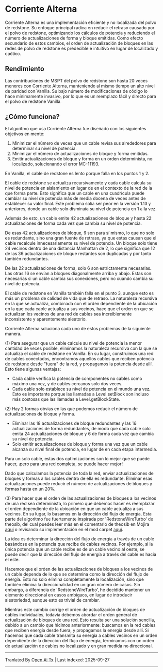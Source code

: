 # Corriente Alterna

Corriente Alterna es una implementación eficiente y no localizada del polvo de redstone. Su enfoque principal radica en reducir el retraso causado por el polvo de redstone, optimizando los cálculos de potencia y reduciendo el número de actualizaciones de forma y bloque emitidas. Como efecto secundario de estos cambios, el orden de actualización de bloques en las redes de polvo de redstone es predecible e intuitivo en lugar de localizado y caótico.

## Rendimiento

Las contribuciones de MSPT del polvo de redstone son hasta 20 veces menores con Corriente Alterna, manteniendo al mismo tiempo un alto nivel de paridad con Vanilla. Su bajo número de modificaciones de código lo hace mínimamente invasivo, por lo que es un reemplazo fácil y directo para el polvo de redstone Vanilla.

## ¿Cómo funciona?

El algoritmo que usa Corriente Alterna fue diseñado con los siguientes objetivos en mente:
1. Minimizar el número de veces que un cable revisa sus alrededores para determinar su nivel de potencia.
2. Minimizar el número de actualizaciones de bloque y forma emitidas.
3. Emitir actualizaciones de bloque y forma en un orden determinista, no localizado, solucionando el error MC-11193.

En Vanilla, el cable de redstone es lento porque falla en los puntos 1 y 2.

El cable de redstone se actualiza recursivamente y cada cable calcula su nivel de potencia en aislamiento en lugar de en el contexto de la red de la que forma parte. Esto significa que un cable en una cuadrícula puede cambiar su nivel de potencia más de media docena de veces antes de establecer su valor final. Este problema solía ser peor en la versión 1.13 y anteriores, donde un cable solo disminuía su nivel de potencia en 1 a la vez.

Además de esto, un cable emite 42 actualizaciones de bloque y hasta 22 actualizaciones de forma cada vez que cambia su nivel de potencia.

De esas 42 actualizaciones de bloque, 6 son para sí mismo, lo que no solo es redundante, sino una gran fuente de retraso, ya que estas causan que el cable recalcule innecesariamente su nivel de potencia. Un bloque solo tiene 24 vecinos dentro de una distancia Manhattan de 2, lo que significa que 12 de las 36 actualizaciones de bloque restantes son duplicadas y por tanto también redundantes.

De las 22 actualizaciones de forma, solo 6 son estrictamente necesarias. Las otras 16 se envían a bloques diagonalmente arriba y abajo. Estas son necesarias si un cable cambia sus conexiones, pero no cuando cambia su nivel de potencia.

El cable de redstone en Vanilla también falla en el punto 3, aunque esto es más un problema de calidad de vida que de retraso. La naturaleza recursiva en la que se actualiza, combinada con el orden dependiente de la ubicación en la que cada cable actualiza a sus vecinos, hace que el orden en que se actualizan los vecinos de una red de cables sea increíblemente inconsistente y aparentemente aleatorio.

Corriente Alterna soluciona cada uno de estos problemas de la siguiente manera.

(1)
Para asegurar que un cable calcule su nivel de potencia la menor cantidad de veces posible, eliminamos la naturaleza recursiva con la que se actualiza el cable de redstone en Vanilla. En su lugar, construimos una red de cables conectados, encontramos aquellos cables que reciben potencia de redstone desde "fuera" de la red, y propagamos la potencia desde allí. Esto tiene algunas ventajas:

- Cada cable verifica la potencia de componentes no cables como máximo una vez, y de cables cercanos solo dos veces.
- Cada cable solo establece su nivel de potencia en el mundo una vez. Esto es importante porque las llamadas a Level.setBlock son incluso más costosas que las llamadas a Level.getBlockState.

(2)
Hay 2 formas obvias en las que podemos reducir el número de actualizaciones de bloque y forma.

- Eliminar las 18 actualizaciones de bloque redundantes y las 16 actualizaciones de forma redundantes, de modo que cada cable solo emita 24 actualizaciones de bloque y 6 de forma cada vez que cambia su nivel de potencia.
- Solo emitir actualizaciones de bloque y forma una vez que un cable alcanza su nivel final de potencia, en lugar de en cada etapa intermedia.

Para un solo cable, estas dos optimizaciones son lo mejor que se puede hacer, ¡pero para una red completa, se puede hacer mejor!

Dado que calculamos la potencia de toda la red, enviar actualizaciones de bloques y formas a los cables dentro de ella es redundante. Eliminar esas actualizaciones puede reducir el número de actualizaciones de bloques y formas hasta en un 20%.

(3)
Para hacer que el orden de las actualizaciones de bloques a los vecinos de una red sea determinista, lo primero que debemos hacer es reemplazar el orden dependiente de la ubicación en que un cable actualiza a sus vecinos. En su lugar, lo basamos en la dirección del flujo de energía. Esta parte del algoritmo fue fuertemente inspirada por 'RedstoneWireTurbo' de theosib, del cual puedes leer más en el comentario de theosib en Mojira [aquí](https://bugs.mojang.com/browse/MC-81098?focusedCommentId=420777&page=com.atlassian.jira.plugin.system.issuetabpanels%3Acomment-tabpanel#comment-420777) o revisando su implementación en el mod carpet [aquí](https://github.com/gnembon/fabric-carpet/blob/master/src/main/java/carpet/helpers/RedstoneWireTurbo.java).

La idea es determinar la dirección del flujo de energía a través de un cable basándose en la potencia que recibe de cables vecinos. Por ejemplo, si la única potencia que un cable recibe es de un cable vecino al oeste, se puede decir que la dirección del flujo de energía a través del cable es hacia el este.

Hacemos que el orden de las actualizaciones de bloques a los vecinos de un cable dependa de lo que se determina como la dirección del flujo de energía. Esto no solo elimina completamente la localización, sino que también elimina la direccionalidad en un gran número de casos. Sin embargo, a diferencia de 'RedstoneWireTurbo', he decidido mantener un elemento direccional en casos ambiguos, en lugar de introducir aleatoriedad, aunque esto es trivial de cambiar.

Mientras este cambio corrige el orden de actualización de bloques de cables individuales, todavía debemos abordar el orden general de actualización de bloques de una red. Esto resulta ser una solución sencilla, debido a un cambio que hicimos anteriormente: buscamos en la red cables que reciben energía desde fuera, y propagamos la energía desde allí. Si hacemos que cada cable transmita su energía a cables vecinos en un orden dependiente de la dirección del flujo de energía, terminamos con un orden de actualización de cables no localizado y en gran medida no direccional.


---

Tranlated By [Open Ai Tx](https://github.com/OpenAiTx/OpenAiTx) | Last indexed: 2025-09-27

---